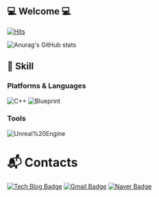 ## 💻 Welcome 💻
[![Hits](https://hits.seeyoufarm.com/api/count/incr/badge.svg?url=https%3A%2F%2Fgithub.com%2FJunghyeon0710&count_bg=%2379C83D&title_bg=%23555555&icon=waze.svg&icon_color=%23E7E7E7&title=hits&edge_flat=false)](https://hits.seeyoufarm.com)

![Anurag's GitHub stats](https://github-readme-stats.vercel.app/api?username=Junghyeon0710&show_icons=true&theme=radical)


## 💪 Skill
### Platforms & Languages
![C++](https://img.shields.io/badge/C++-00599C.svg?&style=for-the-badge&logo=C++&logoColor=White)
![Blueprint](https://img.shields.io/badge/Blueprint-137CBD.svg?&style=for-the-badge&logo=Blueprint&logoColor=White)
### Tools
![Unreal%20Engine](https://img.shields.io/badge/Unreal%20Engine-0E1128.svg?&style=for-the-badge&logo=Unreal%20Engine&logoColor=White)

# :mailbox_with_mail: Contacts
[![Tech Blog Badge](http://img.shields.io/badge/-Tech%20blog-black?style=flat-square&logo=github&link=https://iiii4.tistory.com/)](https://iiii4.tistory.com/)
[![Gmail Badge](https://img.shields.io/badge/sie08357@gmail.com-d14836?style=flat-square&logo=Gmail&logoColor=white&link=mailto:sie08357@gmail.com)](mailto:sie08357@gmail.com)
[![Naver Badge](https://img.shields.io/badge/sie08357@naver.com-03C75A?style=flat-square&logo=Naver&logoColor=white&link=mailto:sie08357@naver.com)](mailto:sie08357@naver.com)
